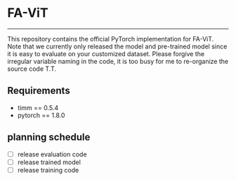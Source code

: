 # FA-ViT


------
This repository contains the official PyTorch implementation for FA-ViT. Note that we currently only released the model and pre-trained model since it is easy to evaluate on your customized dataset. Please forgive the irregular variable naming in the code, it is too busy for me to re-organize the source code T.T.

## Requirements
- timm == 0.5.4
- pytorch == 1.8.0

## planning schedule
- [ ] release evaluation code
- [ ] release trained model
- [ ] release training code
